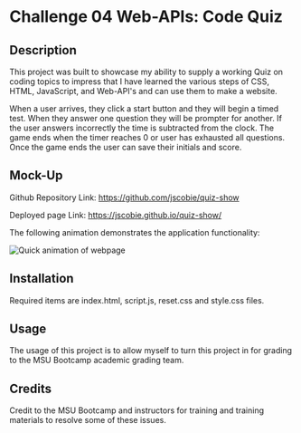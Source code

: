 # Challenge 04 Web-APIs: Code Quiz

## Description

This project was built to showcase my ability to supply a working Quiz on coding topics to impress that I have learned the various steps of CSS, HTML, JavaScript, and Web-API's and can use them to make a website.

When a user arrives, they click a start button and they will begin a timed test. When they answer one question they will be prompter for another. If the user answers incorrectly the time is subtracted from the clock. The game ends when the timer reaches 0 or user has exhausted all questions. Once the game ends the user can save their initials and score.

## Mock-Up

Github Repository Link: https://github.com/jscobie/quiz-show

Deployed page Link: https://jscobie.github.io/quiz-show/

The following animation demonstrates the application functionality:

![Quick animation of webpage](./assets/password-generator.gif)

## Installation

Required items are index.html, script.js, reset.css and style.css files.

## Usage

The usage of this project is to allow myself to turn this project in for grading to the MSU Bootcamp academic grading team.

## Credits

Credit to the MSU Bootcamp and instructors for training and training materials to resolve some of these issues. 
